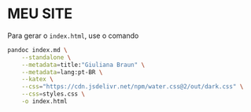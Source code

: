 # MEU SITE

Para gerar o `index.html`, use o comando

```bash
pandoc index.md \
    --standalone \
    --metadata=title:"Giuliana Braun" \
    --metadata=lang:pt-BR \
    --katex \
    --css="https://cdn.jsdelivr.net/npm/water.css@2/out/dark.css" \
    --css=styles.css \
    -o index.html
```
